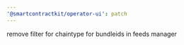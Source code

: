 ```yaml
---
'@smartcontractkit/operator-ui': patch
---
```


remove filter for chaintype for bundleids in feeds manager
